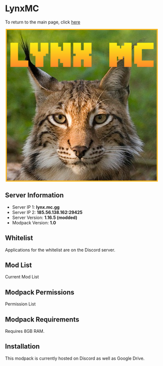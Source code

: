 # LynxMC

To return to the main page, click [here](https://github.com/Vokuar/Teamladybug)

<p align="center">
  <img src="https://github.com/Vokuar/Teamladybug/blob/main/images/LynxLogo.png?raw=true" alt="LynxMC Logo" width="500">
</p>

## Server Information

- Server IP 1: **lynx.mc.gg**
- Server IP 2: **185.56.138.162:29425**
- Server Version: **1.16.5 (modded)**
- Modpack Version: **1.0**

## Whitelist
Applications for the whitelist are on the Discord server.

## Mod List
Current Mod List
<!--
[Current Mod List](versions.md)
-->

## Modpack Permissions
Permission List
<!--
[Permission List](Permissions.md)
-->

## Modpack Requirements
Requires 8GB RAM.

## Installation
This modpack is currently hosted on Discord as well as Google Drive.
